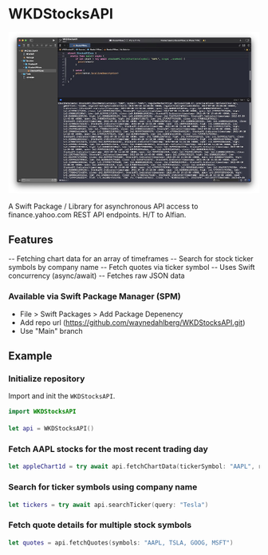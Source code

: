 # WKDStocksAPI
![api screenshot](./hero.jpg "WKD Stocks API")

A Swift Package / Library for asynchronous API access to finance.yahoo.com REST API endpoints. H/T to Alfian.

## Features
-- Fetching chart data for an array of timeframes
-- Search for stock ticker symbols by company name
-- Fetch quotes via ticker symbol
-- Uses Swift concurrency (async/await)
-- Fetches raw JSON data

### Available via Swift Package Manager (SPM)

- File > Swift Packages > Add Package Depenency
- Add repo url (https://github.com/waynedahlberg/WKDStocksAPI.git)
- Use "Main" branch

## Example

### Initialize repository

Import and init the `WKDStocksAPI`.

```swift
import WKDStocksAPI

let api = WKDStocksAPI()
```

### Fetch AAPL stocks for the most recent trading day
```swift
let appleChart1d = try await api.fetchChartData(tickerSymbol: "AAPL", range: .oneDay)
```

### Search for ticker symbols using company name
```swift
let tickers = try await api.searchTicker(query: "Tesla")
```

### Fetch quote details for multiple stock symbols
```swift
let quotes = api.fetchQuotes(symbols: "AAPL, TSLA, GOOG, MSFT")
```




